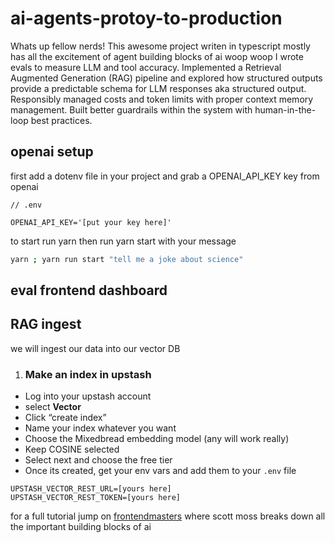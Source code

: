 # ai-agents-protoy-to-production

Whats up fellow nerds! This awesome project writen in typescript mostly has all the excitement of agent building blocks of ai woop woop I wrote evals to measure LLM and tool accuracy. Implemented a Retrieval Augmented Generation (RAG) pipeline and explored how structured outputs provide a predictable schema for LLM responses aka structured output. Responsibly managed costs and token limits with proper context memory management. Built better guardrails within the system with human-in-the-loop best practices.

## openai setup
first add a dotenv file in your project and grab a OPENAI_API_KEY key from openai

```
// .env

OPENAI_API_KEY='[put your key here]'

```

to start run yarn then run yarn start with your message 

```bash
yarn ; yarn run start "tell me a joke about science"

```

## eval frontend dashboard

## RAG ingest

we will ingest our data into our vector DB

1. ### Make an index in upstash

- Log into your upstash account
- select **Vector**
- Click “create index”
- Name your index whatever you want
- Choose the Mixedbread embedding model (any will work really)
- Keep COSINE selected
- Select next and choose the free tier
- Once its created, get your env vars and add them to your `.env` file

```
UPSTASH_VECTOR_REST_URL=[yours here]
UPSTASH_VECTOR_REST_TOKEN=[yours here]
```

for a full tutorial jump on [frontendmasters](https://frontendmasters.com/courses/production-ai/) where scott moss breaks down all the important building blocks of ai

